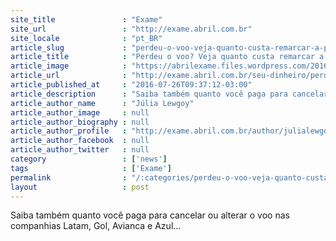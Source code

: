 ```yaml
---
site_title               : "Exame"
site_url                 : "http://exame.abril.com.br"
site_locale              : "pt_BR"
article_slug             : "perdeu-o-voo-veja-quanto-custa-remarcar-a-passagem-aerea"
article_title            : "Perdeu o voo? Veja quanto custa remarcar a passagem aérea"
article_image            : "https://abrilexame.files.wordpress.com/2016/09/size_960_16_9_thinkstockphotos-476902106.jpg?quality=70&strip=all&w=960"
article_url              : "http://exame.abril.com.br/seu-dinheiro/perdeu-o-voo-veja-quanto-custa-remarcar-a-passagem-aerea-2/"
article_published_at     : "2016-07-26T09:37:12-03:00"
article_description      : "Saiba também quanto você paga para cancelar ou alterar o voo nas companhias Latam, Gol, Avianca e Azul..."
article_author_name      : "Júlia Lewgoy"
article_author_image     : null
article_author_biography : null
article_author_profile   : "http://exame.abril.com.br/author/julialewgoymartini/"
article_author_facebook  : null
article_author_twitter   : null
category                 : ['news']
tags                     : ['Exame']
permalink                : "/:categories/perdeu-o-voo-veja-quanto-custa-remarcar-a-passagem-aerea/"
layout                   : post
---
```


Saiba também quanto você paga para cancelar ou alterar o voo nas companhias Latam, Gol, Avianca e Azul...
